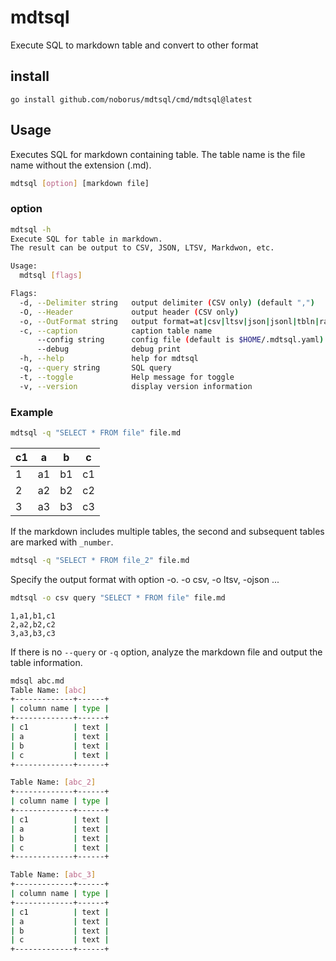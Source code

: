# mdtsql

Execute SQL to markdown table and convert to other format

## install

```console
go install github.com/noborus/mdtsql/cmd/mdtsql@latest
```

## Usage

Executes SQL for markdown containing table.
The table name is the file name without the extension (.md).

```sh
mdtsql [option] [markdown file]
```

### option

```sh
mdtsql -h
Execute SQL for table in markdown.
The result can be output to CSV, JSON, LTSV, Markdwon, etc.

Usage:
  mdtsql [flags]

Flags:
  -d, --Delimiter string   output delimiter (CSV only) (default ",")
  -O, --Header             output header (CSV only)
  -o, --OutFormat string   output format=at|csv|ltsv|json|jsonl|tbln|raw|md|vf (default "md")
  -c, --caption            caption table name
      --config string      config file (default is $HOME/.mdtsql.yaml)
      --debug              debug print
  -h, --help               help for mdtsql
  -q, --query string       SQL query
  -t, --toggle             Help message for toggle
  -v, --version            display version information
```

### Example

```sh
mdtsql -q "SELECT * FROM file" file.md
```

| c1 | a  | b  | c  |
|----|----|----|----|
|  1 | a1 | b1 | c1 |
|  2 | a2 | b2 | c2 |
|  3 | a3 | b3 | c3 |

If the markdown includes multiple tables,
the second and subsequent tables are marked with `_number`.

```sh
mdtsql -q "SELECT * FROM file_2" file.md
```

Specify the output format with option -o.
-o csv, -o ltsv, -ojson ...

```sh
mdtsql -o csv query "SELECT * FROM file" file.md
```

```CSV
1,a1,b1,c1
2,a2,b2,c2
3,a3,b3,c3
```

If there is no `--query` or `-q` option,
analyze the markdown file and output the table information.

```sh
mdsql abc.md
Table Name: [abc]
+-------------+------+
| column name | type |
+-------------+------+
| c1          | text |
| a           | text |
| b           | text |
| c           | text |
+-------------+------+

Table Name: [abc_2]
+-------------+------+
| column name | type |
+-------------+------+
| c1          | text |
| a           | text |
| b           | text |
| c           | text |
+-------------+------+

Table Name: [abc_3]
+-------------+------+
| column name | type |
+-------------+------+
| c1          | text |
| a           | text |
| b           | text |
| c           | text |
+-------------+------+
```
